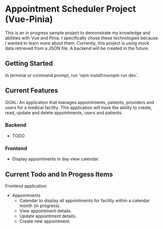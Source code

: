 # Appointment Scheduler Project (Vue-Pinia)
This is an in progress sample project to demonstrate my knowledge and abilities with Vue and Pinia. I specifically chose these technologies because I wanted to learn more about them. Currently, this project is using mock data retrieved from a JSON file. A backend will be created in the future.

## Getting Started
In terminal or command prompt, run 'npm install` then `npm run dev`.

## Current Features
GOAL: An application that manages appointments, patients, providers and users for a medical facility. This application will have the ability to create, read, update and delete appointments, users and patients.

### Backend
* TODO

### Frontend
* Display appointments in day view calendar.

## Current Todo and In Progess Items
Frontend application
  * Appointments
    * Calendar to display all appointments for facility within a calendar month (in progress).
    * View appointment details.
    * Update appointment details.
    * Create new appointment. 
